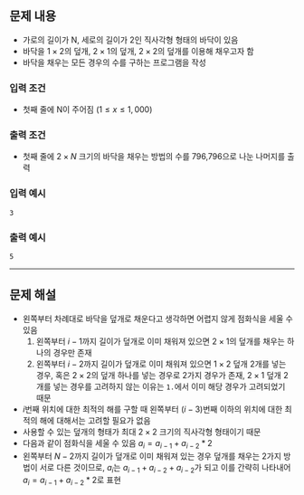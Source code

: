 ## 문제 내용

- 가로의 길이가 N, 세로의 길이가 2인 직사각형 형태의 바닥이 있음
- 바닥을 $1 \times 2$의 덮개, $2 \times 1$의 덮개, $2 \times 2$의 덮개를 이용해 채우고자 함
- 바닥을 채우는 모든 경우의 수를 구하는 프로그램을 작성

### 입력 조건

- 첫째 줄에 N이 주어짐 $(1 \le x \le 1,000)$

### 출력 조건

- 첫째 줄에 $2 \times N$ 크기의 바닥을 채우는 방법의 수를 796,796으로 나눈 나머지를 출력

### 입력 예시

``` plain text
3
```

### 출력 예시

``` plain text
5
```

---

## 문제 해설

- 왼쪽부터 차례대로 바닥을 덮개로 채운다고 생각하면 어렵지 않게 점화식을 세울 수 있음
  1. 왼쪽부터 $i - 1$까지 길이가 덮개로 이미 채워져 있으면 $2 \times 1$의 덮개를 채우는 하나의 경우만 존재
  2. 왼쪽부터 $i - 2$까지 길이가 덮개로 이미 채워져 있으면 $1 \times 2$ 덮개 2개를 넣는 경우, 혹은 $2 \times 2$의 덮개 하나를 넣는 경우로 2가지 경우가 존재, $2 \times 1$ 덮개 2개를 넣는 경우를 고려하지 않는 이유는 `1.`에서 이미 해당 경우가 고려되었기 때문
- $i$번째 위치에 대한 최적의 해를 구할 때 왼쪽부터 $(i - 3)$번째 이하의 위치에 대한 최적의 해에 대해서는 고려할 필요가 없음
- 사용할 수 있는 덮개의 형태가 최대 $2 \times 2$ 크기의 직사각형 형태이기 때문
- 다음과 같이 점화식을 세울 수 있음
$a_i = a_{i - 1} + a_{i -2} * 2$
- 왼쪽부터 $N - 2$까지 길이가 덮개로 이미 채워져 있는 경우 덮개를 채우는 2가지 방법이 서로 다른 것이므로, $a_i$는 $a_{i - 1} + a_{i -2} + a_{i -2}$가 되고 이를 간략히 나타내어 $a_i = a_{i - 1} + a_{i -2} * 2$로 표현